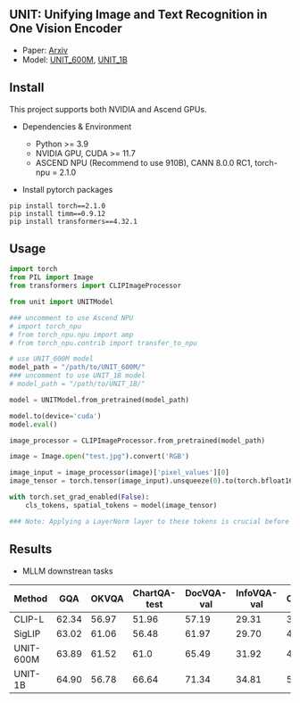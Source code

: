 ## UNIT: Unifying Image and Text Recognition in One Vision Encoder

- Paper: [Arxiv](https://arxiv.org/abs/2409.04095)
- Model: [UNIT_600M](https://huggingface.co/yeeaa/UNIT_600M/tree/main), [UNIT_1B](https://huggingface.co/yeeaa/UNIT_1B/tree/main)


## Install
This project supports both NVIDIA and Ascend GPUs.

- Dependencies & Environment
  - Python >= 3.9
  - NVIDIA GPU, CUDA >= 11.7
  - ASCEND NPU (Recommend to use 910B), CANN 8.0.0 RC1, torch-npu = 2.1.0  

- Install pytorch packages
```Shell
pip install torch==2.1.0 
pip install timm==0.9.12 
pip install transformers==4.32.1
```


## Usage

```Python
import torch
from PIL import Image
from transformers import CLIPImageProcessor

from unit import UNITModel

### uncomment to use Ascend NPU
# import torch_npu
# from torch_npu.npu import amp 
# from torch_npu.contrib import transfer_to_npu

# use UNIT_600M model
model_path = "/path/to/UNIT_600M/"
### uncomment to use UNIT_1B model
# model_path = "/path/to/UNIT_1B/"

model = UNITModel.from_pretrained(model_path)

model.to(device='cuda')
model.eval()

image_processor = CLIPImageProcessor.from_pretrained(model_path)

image = Image.open("test.jpg").convert('RGB')

image_input = image_processor(image)['pixel_values'][0]
image_tensor = torch.tensor(image_input).unsqueeze(0).to(torch.bfloat16).cuda()

with torch.set_grad_enabled(False):
    cls_tokens, spatial_tokens = model(image_tensor)

### Note: Applying a LayerNorm layer to these tokens is crucial before feeding them into LLMs.
```

## Results
- MLLM downstrean tasks
  
| Method  |  GQA         | OKVQA |  ChartQA-test | DocVQA-val | InfoVQA-val | OCRBench | POPE | MME | SEED-Image | MathVista | 
| ---- | ---- | ---- | ---- | ---- | ---- | ---- |  ---- | ---- | ---- | ---- | 
| CLIP-L                   |        62.34 | 56.97 |  51.96 |      57.19 |       29.31 | 382  | 84.67 | 1503.5981/347.8571| 69.79 | 42.7 | 
| SigLIP                    |        63.02 | 61.06 |  56.48 |      61.97 |       29.70 | 429 | 85.93 |  1489.3654/312.8571 | 71.63 |  44.2 | 
| UNIT-600M                    |       63.89 | 61.52|  61.0 |      65.49 |       31.92 | 480|  85.81 |  1529.7589/370 | 72.81 |  44.6 |  
| UNIT-1B                    |       64.90 | 56.78 |  66.64 |      71.34 |       34.81 | 540 |   87.54 |  1531.9202/333.2143 | 73.15 |  44.3 | 

